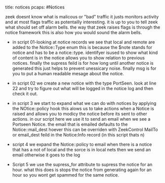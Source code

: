 title: notices
pcaps: 
#Notices

zeek doesnt know what is malicous or "bad" traffic it justs monitors activity and at most flags traffic as potentailly interesting. it is up to you to tell zeek what should set off alarm bells. the way that zeek raises flags is through the notice framework this is also how you would sound the alarm bells.


* in script 01-looking at notice records we see that local and remote are added to the Notice::Type enum this is because the $note stands for notice and has to be a notice::type. identifyer isused to show what kind of content is in the notice allows you to show relation to previous notices. finally the supress feild is for how long until another notice is generated this just helps to prevent unessicary noise. finally msg is for you to put a human readable mesage about the notice. 

* in script 02 we create a new notice with the type PortSeen. look at line 22 and try to figure out what will be logged in the notice log and then check it out.

* in script 3 we start to expand what we can do with notices by applying the NOtice::policy hook this alows us to take actions when a Notice is raised and allows you to modicy the notice before its sent to other actions. in our script here we use it to send an email when we see a Portseen Notice. the email that is emailed defaults to the Notice::mail\_dest hoever this can be overriden with ZeekControl MailTo or email\_dest feild in the Notice:Info record (in this script thats n)

* script 4 we expand the Notice::policy to email when there is a notice that has a not of local and the sorce is in local nets then we send an email otherwise it goes to the log

* Script 5 we use the supress\_for attribute to supress the notice for an hour. what this does is stops the notice from generating again for an hour so you wont get spammed for the same notice.

